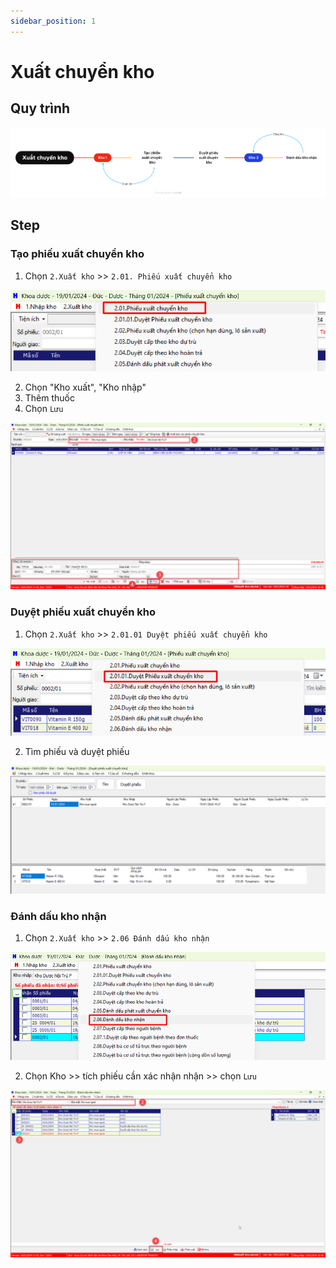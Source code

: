 ```yaml
---
sidebar_position: 1
---
```


# Xuất chuyển kho

## Quy trình

![Alt text](img/xuat-chuyen-kho_quy-trinh.png)

## Step
### Tạo phiếu xuất chuyển kho
1. Chọn `2.Xuất kho` >> `2.01. Phiếu xuất chuyển kho` 

![Alt text](img/xuat-kho_menu-xuat-chuyen-kho.png)

2. Chọn "Kho xuất", "Kho nhập"
3. Thêm thuốc 
4. Chọn `Lưu`

![Alt text](img/xuat-kho_tao-phieu-xuat.png)

### Duyệt phiếu xuất chuyển kho
1. Chọn `2.Xuất kho` >> `2.01.01 Duyệt phiếu xuất chuyển kho`

![Alt text](img/dpx-menu.png)

2. Tìm phiếu và duyệt phiếu

![Alt text](img/dpx-tim-duyet-phieu.png)

### Đánh dấu kho nhận

1. Chọn `2.Xuất kho` >> `2.06 Đánh dấu kho nhận`

![Alt text](img/ddkn_menu.png)

2. Chọn Kho >> tích phiếu cần xác nhận nhận >> chọn `Lưu`

![Alt text](img/ddkn_luu-phieu.png)